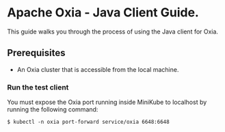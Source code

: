 # Apache Oxia - Java Client Guide.

This guide walks you through the process of using the Java client for Oxia.

## Prerequisites

- An Oxia cluster that is accessible from the local machine.

### Run the test client

You must expose the Oxia port running inside MiniKube to localhost by running the following command:

```shell
$ kubectl -n oxia port-forward service/oxia 6648:6648
```
